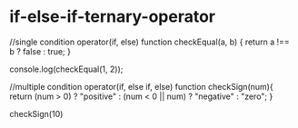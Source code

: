 # if-else-if-ternary-operator
//single condition operator(if, else)
function checkEqual(a, b) {
  return a !== b ? false : true;
}

console.log(checkEqual(1, 2));

//multiple condition operator(if, else if, else)
function checkSign(num){
return (num > 0) ? "positive" : (num < 0 || num) ? "negative" : "zero";
}

checkSign(10)
